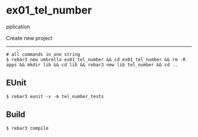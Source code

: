 ex01_tel_number
=====

pplication

Create new project

----	
	
	# all commands in one string
	$ rebar3 new umbrella ex01_tel_number && cd ex01_tel_number && rm -R apps && mkdir lib && cd lib && rebar3 new lib tel_number && cd ..
	
EUnit
-----
	$ rebar3 eunit -v -m tel_number_tests


Build
-----
	$ rebar3 compile	